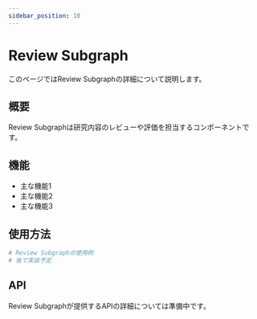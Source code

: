 ```yaml
---
sidebar_position: 10
---
```


# Review Subgraph

このページではReview Subgraphの詳細について説明します。

## 概要

Review Subgraphは研究内容のレビューや評価を担当するコンポーネントです。

## 機能

- 主な機能1
- 主な機能2
- 主な機能3

## 使用方法

```python
# Review Subgraphの使用例
# 後で実装予定
```

## API

Review Subgraphが提供するAPIの詳細については準備中です。
